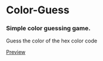 # Color-Guess

### Simple color guessing game. ###
Guess the color of the hex color code 

[Preview](https://engga86.github.io/Color-Guess/)

